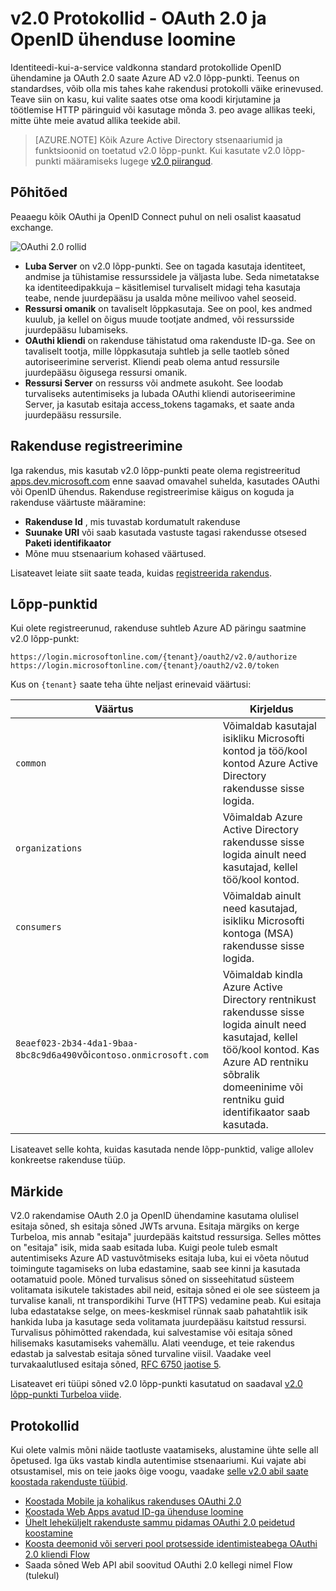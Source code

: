 <properties
    pageTitle="Azure'i AD v2.0 Protokollid | Microsoft Azure'i"
    description="Juhend Protokollid Azure AD v2.0 lõpp-punkti ei toeta."
    services="active-directory"
    documentationCenter=""
    authors="dstrockis"
    manager="mbaldwin"
    editor=""/>

<tags
    ms.service="active-directory"
    ms.workload="identity"
    ms.tgt_pltfrm="na"
    ms.devlang="na"
    ms.topic="article"
    ms.date="09/16/2016"
    ms.author="dastrock"/>

# <a name="v20-protocols---oauth-20--openid-connect"></a>v2.0 Protokollid - OAuth 2.0 ja OpenID ühenduse loomine

Identiteedi-kui-a-service valdkonna standard protokollide OpenID ühendamine ja OAuth 2.0 saate Azure AD v2.0 lõpp-punkti.  Teenus on standardses, võib olla mis tahes kahe rakendusi protokolli väike erinevused.  Teave siin on kasu, kui valite saates otse oma koodi kirjutamine ja töötlemise HTTP päringuid või kasutage mõnda 3. peo avage allikas teeki, mitte ühte meie avatud allika teekide abil.
<!-- TODO: Need link to libraries above -->

> [AZURE.NOTE]
    Kõik Azure Active Directory stsenaariumid ja funktsioonid on toetatud v2.0 lõpp-punkt.  Kui kasutate v2.0 lõpp-punkti määramiseks lugege [v2.0 piirangud](active-directory-v2-limitations.md).

## <a name="the-basics"></a>Põhitõed
Peaaegu kõik OAuthi ja OpenID Connect puhul on neli osalist kaasatud exchange.

![OAuthi 2.0 rollid](../media/active-directory-v2-flows/protocols_roles.png)

- **Luba Server** on v2.0 lõpp-punkti.  See on tagada kasutaja identiteet, andmise ja tühistamise ressurssidele ja väljasta lube.  Seda nimetatakse ka identiteedipakkuja – käsitlemisel turvaliselt midagi teha kasutaja teabe, nende juurdepääsu ja usalda mõne meilivoo vahel seoseid.
- **Ressursi omanik** on tavaliselt lõppkasutaja.  See on pool, kes andmed kuulub, ja kellel on õigus muude tootjate andmed, või ressursside juurdepääsu lubamiseks.
- **OAuthi kliendi** on rakenduse tähistatud oma rakenduste ID-ga.  See on tavaliselt tootja, mille lõppkasutaja suhtleb ja selle taotleb sõned autoriseerimine serverist.  Kliendi peab olema antud ressursile juurdepääsu õigusega ressursi omanik.
- **Ressursi Server** on ressurss või andmete asukoht.  See loodab turvaliseks autentimiseks ja lubada OAuthi kliendi autoriseerimine Server, ja kasutab esitaja access_tokens tagamaks, et saate anda juurdepääsu ressursile.


## <a name="app-registration"></a>Rakenduse registreerimine
Iga rakendus, mis kasutab v2.0 lõpp-punkti peate olema registreeritud [apps.dev.microsoft.com](https://apps.dev.microsoft.com/?referrer=https://azure.microsoft.com/documentation/articles&deeplink=/appList) enne saavad omavahel suhelda, kasutades OAuthi või OpenID ühendus.  Rakenduse registreerimise käigus on koguda ja rakenduse väärtuste määramine:

- **Rakenduse Id** , mis tuvastab kordumatult rakenduse
- **Suunake URI** või saab kasutada vastuste tagasi rakendusse otsesed **Paketi identifikaator**
- Mõne muu stsenaarium kohased väärtused.

Lisateavet leiate siit saate teada, kuidas [registreerida rakendus](active-directory-v2-app-registration.md).

## <a name="endpoints"></a>Lõpp-punktid
Kui olete registreerunud, rakenduse suhtleb Azure AD päringu saatmine v2.0 lõpp-punkt:

```
https://login.microsoftonline.com/{tenant}/oauth2/v2.0/authorize
https://login.microsoftonline.com/{tenant}/oauth2/v2.0/token
```

Kus on `{tenant}` saate teha ühte neljast erinevaid väärtusi:

| Väärtus | Kirjeldus |
| ----------------------- | ------------------------------- |
| `common` | Võimaldab kasutajal isikliku Microsofti kontod ja töö/kool kontod Azure Active Directory rakendusse sisse logida. |
| `organizations` | Võimaldab Azure Active Directory rakendusse sisse logida ainult need kasutajad, kellel töö/kool kontod. |
| `consumers` | Võimaldab ainult need kasutajad, isikliku Microsofti kontoga (MSA) rakendusse sisse logida. |
| `8eaef023-2b34-4da1-9baa-8bc8c9d6a490`või`contoso.onmicrosoft.com` | Võimaldab kindla Azure Active Directory rentnikust rakendusse sisse logida ainult need kasutajad, kellel töö/kool kontod.  Kas Azure AD rentniku sõbralik domeeninime või rentniku guid identifikaator saab kasutada.  |

Lisateavet selle kohta, kuidas kasutada nende lõpp-punktid, valige allolev konkreetse rakenduse tüüp.

## <a name="tokens"></a>Märkide
V2.0 rakendamise OAuth 2.0 ja OpenID ühendamine kasutama olulisel esitaja sõned, sh esitaja sõned JWTs arvuna. Esitaja märgiks on kerge Turbeloa, mis annab "esitaja" juurdepääs kaitstud ressursiga. Selles mõttes on "esitaja" isik, mida saab esitada luba. Kuigi peole tuleb esmalt autentimiseks Azure AD vastuvõtmiseks esitaja luba, kui ei võeta nõutud toimingute tagamiseks on luba edastamine, saab see kinni ja kasutada ootamatuid poole. Mõned turvalisus sõned on sisseehitatud süsteem volitamata isikutele takistades abil neid, esitaja sõned ei ole see süsteem ja turvalise kanali, nt transpordikihi Turve (HTTPS) vedamine peab. Kui esitaja luba edastatakse selge, on mees-keskmisel rünnak saab pahatahtlik isik hankida luba ja kasutage seda volitamata juurdepääsu kaitstud ressursi. Turvalisus põhimõtted rakendada, kui salvestamise või esitaja sõned hilisemaks kasutamiseks vahemällu. Alati veenduge, et teie rakendus edastab ja salvestab esitaja sõned turvaline viisil. Vaadake veel turvakaalutlused esitaja sõned, [RFC 6750 jaotise 5](http://tools.ietf.org/html/rfc6750).

Lisateavet eri tüüpi sõned v2.0 lõpp-punkti kasutatud on saadaval [v2.0 lõpp-punkti Turbeloa viide](active-directory-v2-tokens.md).

## <a name="protocols"></a>Protokollid

Kui olete valmis mõni näide taotluste vaatamiseks, alustamine ühte selle all õpetused.  Iga üks vastab kindla autentimise stsenaariumi.  Kui vajate abi otsustamisel, mis on teie jaoks õige voogu, vaadake [selle v2.0 abil saate koostada rakenduste tüübid](active-directory-v2-flows.md).

- [Koostada Mobile ja kohalikus rakenduses OAuthi 2.0](active-directory-v2-protocols-oauth-code.md)
- [Koostada Web Apps avatud ID-ga ühenduse loomine](active-directory-v2-protocols-oidc.md)
- [Ühelt leheküljelt rakenduste sammu pidamas OAuthi 2.0 peidetud koostamine](active-directory-v2-protocols-implicit.md)
- [Koosta deemonid või serveri pool protsesside identimisteabega OAuthi 2.0 kliendi Flow](active-directory-v2-protocols-oauth-client-creds.md)
- Saada sõned Web API abil soovitud OAuthi 2.0 kellegi nimel Flow (tulekul)

<!-- - Get tokens using a username & password with the OAuth 2.0 Resource Owner Password Credentials Flow (coming soon) --> 
